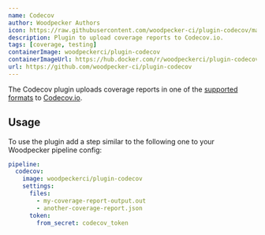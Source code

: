 ```yaml
---
name: Codecov
author: Woodpecker Authors
icon: https://raw.githubusercontent.com/woodpecker-ci/plugin-codecov/main/codecov.svg
description: Plugin to upload coverage reports to Codecov.io.
tags: [coverage, testing]
containerImage: woodpeckerci/plugin-codecov
containerImageUrl: https://hub.docker.com/r/woodpeckerci/plugin-codecov
url: https://github.com/woodpecker-ci/plugin-codecov
---
```


The Codecov plugin uploads coverage reports in one of the [supported formats](https://docs.codecov.com/docs/supported-report-formats) to [Codecov.io](https://about.codecov.io/).

## Usage

To use the plugin add a step similar to the following one to your Woodpecker pipeline config:

```yml
pipeline:
  codecov:
    image: woodpeckerci/plugin-codecov
    settings:
      files:
        - my-coverage-report-output.out
        - another-coverage-report.json
      token:
        from_secret: codecov_token
```
